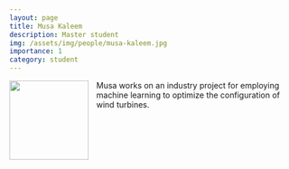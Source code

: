 ```yaml
---
layout: page
title: Musa Kaleem
description: Master student
img: /assets/img/people/musa-kaleem.jpg
importance: 1
category: student
---
```


<img src="{{ page.img }}" style="float: left; width: 10em; padding-right: 1em; padding-bottom: 1em"/>

Musa works on an industry project for employing machine learning to optimize the configuration of wind turbines.
